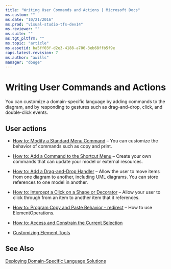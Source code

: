 ```yaml
---
title: "Writing User Commands and Actions | Microsoft Docs"
ms.custom: ""
ms.date: "10/21/2016"
ms.prod: "visual-studio-tfs-dev14"
ms.reviewer: ""
ms.suite: ""
ms.tgt_pltfrm: ""
ms.topic: "article"
ms.assetid: ba5ff03f-d2e3-4188-a706-3eb68ffb5f9e
caps.latest.revision: 7
ms.author: "awills"
manager: "douge"
---
```

# Writing User Commands and Actions
You can customize a domain-specific language by adding commands to the diagram, and by responding to gestures such as drag-and-drop, click, and double-click events.  
  
## User actions  
  
-   [How to: Modify a Standard Menu Command](../modeling/how-to--modify-a-standard-menu-command-in-a-domain-specific-language.md) – You can customize the behavior of commands such as copy and print.  
  
-   [How to: Add a Command to the Shortcut Menu](../modeling/how-to--add-a-command-to-the-shortcut-menu.md) – Create your own commands that can update your model or external resources.  
  
-   [How to: Add a Drag-and-Drop Handler](../modeling/how-to--add-a-drag-and-drop-handler.md) – Allow the user to move items from one diagram to another, including UML diagrams. You can store references to one model in another.  
  
-   [How to: Intercept a Click on a Shape or Decorator](../modeling/how-to--intercept-a-click-on-a-shape-or-decorator.md) – Allow your user to click through from an item to another item that it references.  
  
-   [How to: Program Copy and Paste Behavior - redirect](../misc/how-to--program-copy-and-paste-behavior---redirect.md) – How to use ElementOperations.  
  
-   [How to: Access and Constrain the Current Selection](../modeling/how-to--access-and-constrain-the-current-selection.md)  
  
-   [Customizing Element Tools](../modeling/customizing-element-tools.md)  
  
## See Also  
 [Deploying Domain-Specific Language Solutions](../modeling/deploying-domain-specific-language-solutions.md)